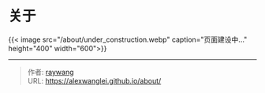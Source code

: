# 关于



{{< image src="/about/under_construction.webp" caption="页面建设中..." height="400" width="600">}}



---

> 作者: [raywang](https://github.com/alexwanglei)  
> URL: https://alexwanglei.github.io/about/  

